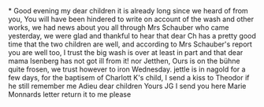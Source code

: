 <? Decb 69>*

Good evening my dear children it is already long since we heard of from you, You will have been hindered to write on account of the wash and other works, we had news about you all through Mrs Schauber who came yesterday, we were glad and thankful to hear that dear Ch has a pretty good time that the two children are well, and according to Mrs Schauber's report you are well too, I trust the big wash is over at least in part and that dear mama Isenberg has not got ill from it! nor Jetthen, Ours is on the bühne quite frosen, we trust however to iron Wednesday. jettle is in nagold for a few days, for the baptisem of Charlott K's child, I send a kiss to Theodor if he still remember me

Adieu dear children
 Yours JG

I send you here Marie Monnards letter return it to me please 